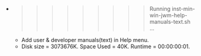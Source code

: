 * >>>>>>>>> Running inst-min-win-jwm-help-manuals-text.sh ...
  * Add user & developer manuals(text) in Help menu.
  * Disk size = 3073676K. Space Used = 40K. Runtime = 00:00:00:01.
